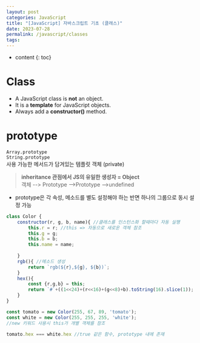 ```yaml
---
layout: post
categories: JavaScript
title: "[JavaScript] 자바스크립트 기초 (클래스)"
date: 2023-07-28
permalink: /javascript/classes
tags:
---
```

* content
{: toc}



# Class
- A JavaScript class is **not** an object.
- It is a **template** for JavaScript objects.
- Always add a **constructor()** method.



# prototype

`Array.prototype`  
`String.prototype`  
사용 가능한 메서드가 담겨있는 템플릿 객체 (private)

> **inheritance 관점에서 JS의 유일한 생성자 = Object**  
> 객체 --> Prototype -->Prototype -->undefined

- prototype은 각 속성, 메소드를 별도 설정해야 하는 반면 하나의 그룹으로 동시 설정 가능

```js
class Color {
	constructor(r, g, b, name){ //클래스를 인스턴스화 할때마다 자동 실행
    	this.r = r;	//this => 자동으로 새로운 객체 참조
      	this.g = g;
      	this.b = b;
      	this.name = name;
      
    }
  	rgb(){ //메소드 생성
    	return `rgb(${r},${g}, ${b})`;
    }
  	hex(){
      	const {r,g,b} = this;
    	return `#`+((1<<24)+(r<<16)+(g<<8)+b).toString(16).slice(1));
    }
}

const tomato = new Color(255, 67, 89, 'tomato');
const white = new Color(255, 255, 255, 'white'); 
//new 키워드 사용시 this가 개별 객체를 참조

tomato.hex === white.hex //true 같은 함수, prototype 내에 존재
```